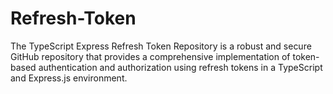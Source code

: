 # Refresh-Token
The TypeScript Express Refresh Token Repository is a robust and secure GitHub repository that provides a comprehensive implementation of token-based authentication and authorization using refresh tokens in a TypeScript and Express.js environment.
